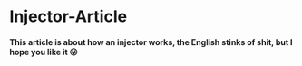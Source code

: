 # Injector-Article

#### This article is about how an injector works, the English stinks of shit, but I hope you like it 😛
 
